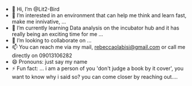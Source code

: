 - 👋 Hi, I’m @Lit2-Bird
- 👀 I’m interested in an environment that can help me think and learn fast, make me innivative,  ...
- 🌱 I’m currently learning Data analysis on the incubator hub and it has really being an exciting time for me ...
- 💞️ I’m looking to collaborate on ...
- 📫 You can reach me via my mail, rebeccaolabisi@gmail.com or call me directly on 09013106282
- 😄 Pronouns: just say my name
- ⚡ Fun fact: ... i am a person of you 'don't judge a book by it cover', you want to know why i said so? you can come closer by reaching out....

<!---
Lit2-Bird/Lit2-Bird is a ✨ special ✨ repository because its `README.md` (this file) appears on your GitHub profile.
You can click the Preview link to take a look at your changes.
--->
